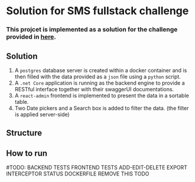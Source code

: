 # Solution for SMS fullstack challenge

### This projcet is implemented as a solution for the challenge provided in [here](./mission/README.md).

## Solution

1. A `postgres` database server is created within a docker container and is then filled with the data provided as a `json` file using a `python` script.
2. A `.net Core` application is running as the backend engine to provide a RESTful interface together with their swaggerUI documentations.
3. A `react-admin` frontend is implemented to present the data in a sortable table.
4. Two Date pickers and a Search box is added to filter the data. (the filter is applied server-side)

## Structure

## How to run







#TODO:
BACKEND TESTS
FRONTEND TESTS
ADD-EDIT-DELETE
EXPORT
INTERCEPTOR
STATUS
DOCKERFILE
REMOVE THIS TODO
